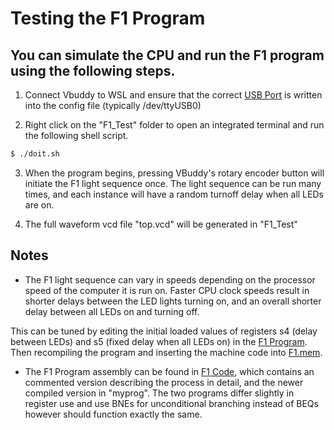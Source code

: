 # Testing the F1 Program

## You can simulate the CPU and run the F1 program using the following steps. 

1. Connect Vbuddy to WSL and ensure that the correct [USB Port](vbuddy.cfg) is written into the config file (typically /dev/ttyUSB0)

2. Right click on the "F1_Test" folder to open an integrated terminal and run the following shell script.

```bash
$ ./doit.sh
```
3. When the program begins, pressing VBuddy's rotary encoder button will initiate the F1 light sequence once. The light sequence can be run many times, and each instance will have a random turnoff delay when all LEDs are on.

4. The full waveform vcd file "top.vcd" will be generated in "F1_Test"

## Notes

- The F1 light sequence can vary in speeds depending on the processor speed of the computer it is run on. Faster CPU clock speeds result in shorter delays between the LED lights turning on, and an overall shorter delay between all LEDs on and turning off. 

This can be tuned by editing the initial loaded values of registers s4 (delay between LEDs) and s5 (fixed delay when all LEDs on) in the [F1 Program](<../Legacy Components/F1 Code/myprog/F1ProgramTest.s>). Then recompiling the program and inserting the machine code into [F1.mem](F1.mem).

- The F1 Program assembly can be found in [F1 Code](<../Legacy Components/F1 Code>), which contains an commented version describing the process in detail, and the newer compiled version in "myprog". The two programs differ slightly in register use and use BNEs for unconditional branching instead of BEQs however should function exactly the same. 